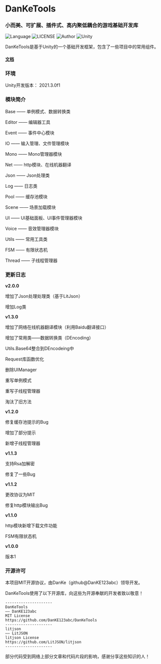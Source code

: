 # DanKeTools

### 小而美、可扩展、插件式、高内聚低耦合的游戏基础开发库

![Language](https://img.shields.io/badge/Language-Csharp-C#) ![LICENSE](https://img.shields.io/badge/LICENSE-MIT-yellow) ![Author](https://img.shields.io/badge/Author-DanKe-blue) ![Unity](https://img.shields.io/badge/Unity-2021.3.0f1-red)

DanKeTools是基于Unity的一个基础开发框架，包含了一些项目中的常用组件。

#### [文档](https://github.com/DanKE123abc/DanKeTools/blob/main/Assets/DanKeTools/README.md)

### 环境

Unity开发版本： 2021.3.0f1

### 模块简介

Base —— 单例模式、数据转换类

Editor —— 编辑器工具

Event —— 事件中心模块

IO —— 输入管理、文件管理模块

Mono —— Mono管理器模块

Net —— http模块、在线机器翻译

Json —— Json处理类

Log —— 日志类

Pool —— 缓存池模块

Scene —— 场景加载模块

UI —— UI基础面板、UI事件管理器模块

Voice —— 音效管理器模块

Utils —— 常用工具类

FSM —— 有限状态机

Thread —— 子线程管理器

### 更新日志

**v2.0.0**

增加了Json处理处理类（基于LitJson）

增加Log类

**v1.3.0**

增加了网络在线机器翻译模块（利用Baidu翻译接口）

增加了常用类——数据转换类（DEncoding）

Utils.Base64整合到DEncodeing中

Request库函数优化

删除UIManager

重写单例模式

重写子线程管理器

淘汰了旧方法

**v1.2.0**

修复缓存池提示的Bug

增加了部分提示

新增子线程管理器

**v1.1.3**

支持Rsa加解密

修复了一些Bug

**v1.1.2**

更改协议为MIT

修复http模块输出Bug

**v1.1.0**

http模块新增下载文件功能

FSM有限状态机

**v1.0.0**

版本1

### 开源许可

本项目MIT开源协议，由DanKe（github@DanKE123abc）领导开发。

DanKeTools使用了以下开源库，向这些为开源奉献的开发者致以敬意！

```
---------------------
DanKeTools
—— DanKE123abc
MIT License
https://github.com/DanKE123abc/DanKeTools
---------------------
litjson
—— LitJSON
litjson License
https://github.com/LitJSON/litjson
---------------------
```

部分代码受到网络上部分文章和代码片段的影响，感谢分享这些知识的人！
